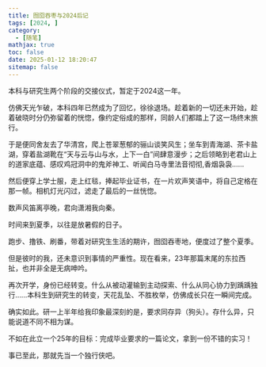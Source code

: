 ```yaml
---
title: 囫囵吞枣与2024后记
tags: [2024, ]
category:
  - [随笔]
mathjax: true
toc: false
date: 2025-01-12 18:20:47
sitemap: false
---
```

本科与研究生两个阶段的交接仪式，暂定于2024这一年。

仿佛天光乍破，本科四年已然成为了回忆，徐徐退场。趁着新的一切还未开始，趁着破晓时分仍弥留着的恍惚，像约定俗成的那样，同龄人们都踏上了这一场终末旅行。
<!--more-->
于是便同舍友去了华清宫，爬上苍翠葱郁的骊山谈笑风生；坐车到青海湖、茶卡盐湖，穿着盐湖靴在“天与云与山与水，上下一白”间肆意漫步；之后领略到老君山上的道家底蕴、感叹鸡冠洞中的鬼斧神工、听闻白马寺里法音彻彻,香烟袅袅……

然后便穿上学士服，走上红毯，捧起毕业证书，在一片欢声笑语中，将自己定格在那一帧。相机灯光闪过，滤走了最后的一丝恍惚。

数声风笛离亭晚，君向潇湘我向秦。

时间来到夏季，以往是放暑假的日子。

跑步、撸铁、刷番，带着对研究生生活的期许，囫囵吞枣地，便度过了整个夏季。

但是彼时的我，还未意识到事情的严重性。现在看来，23年那篇末尾的东拉西扯，也并非全是无病呻吟。

再次开学，身份已经转变。什么从被动灌输到主动探索、什么从同心协力到踽踽独行……本科生到研究生的转变，天花乱坠、不胜枚举，仿佛成长只在一瞬间完成。

确实如此。研一上半年给我印象最深刻的是，要求同存异（狗头）。存什么异，只能说道不同不相为谋。

不如在此立一个25年的目标：完成毕业要求的一篇论文，拿到一份不错的实习！

事已至此，那就先当一个独行侠吧。